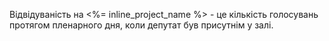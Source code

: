 Відвідуваність на <%= inline_project_name %> - це кількість голосувань  протягом пленарного дня, коли депутат 
був присутнім у залі. 

